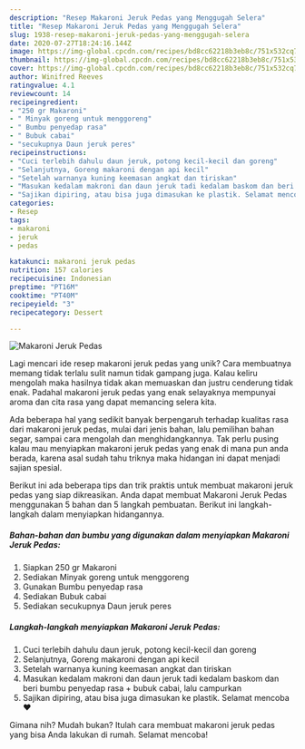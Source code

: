 ```yaml
---
description: "Resep Makaroni Jeruk Pedas yang Menggugah Selera"
title: "Resep Makaroni Jeruk Pedas yang Menggugah Selera"
slug: 1938-resep-makaroni-jeruk-pedas-yang-menggugah-selera
date: 2020-07-27T18:24:16.144Z
image: https://img-global.cpcdn.com/recipes/bd8cc62218b3eb8c/751x532cq70/makaroni-jeruk-pedas-foto-resep-utama.jpg
thumbnail: https://img-global.cpcdn.com/recipes/bd8cc62218b3eb8c/751x532cq70/makaroni-jeruk-pedas-foto-resep-utama.jpg
cover: https://img-global.cpcdn.com/recipes/bd8cc62218b3eb8c/751x532cq70/makaroni-jeruk-pedas-foto-resep-utama.jpg
author: Winifred Reeves
ratingvalue: 4.1
reviewcount: 14
recipeingredient:
- "250 gr Makaroni"
- " Minyak goreng untuk menggoreng"
- " Bumbu penyedap rasa"
- " Bubuk cabai"
- "secukupnya Daun jeruk peres"
recipeinstructions:
- "Cuci terlebih dahulu daun jeruk, potong kecil-kecil dan goreng"
- "Selanjutnya, Goreng makaroni dengan api kecil"
- "Setelah warnanya kuning keemasan angkat dan tiriskan"
- "Masukan kedalam makroni dan daun jeruk tadi kedalam baskom dan beri bumbu penyedap rasa + bubuk cabai, lalu campurkan"
- "Sajikan dipiring, atau bisa juga dimasukan ke plastik. Selamat mencoba ❤️"
categories:
- Resep
tags:
- makaroni
- jeruk
- pedas

katakunci: makaroni jeruk pedas 
nutrition: 157 calories
recipecuisine: Indonesian
preptime: "PT16M"
cooktime: "PT40M"
recipeyield: "3"
recipecategory: Dessert

---
```



![Makaroni Jeruk Pedas](https://img-global.cpcdn.com/recipes/bd8cc62218b3eb8c/751x532cq70/makaroni-jeruk-pedas-foto-resep-utama.jpg)

Lagi mencari ide resep makaroni jeruk pedas yang unik? Cara membuatnya memang tidak terlalu sulit namun tidak gampang juga. Kalau keliru mengolah maka hasilnya tidak akan memuaskan dan justru cenderung tidak enak. Padahal makaroni jeruk pedas yang enak selayaknya mempunyai aroma dan cita rasa yang dapat memancing selera kita.

Ada beberapa hal yang sedikit banyak berpengaruh terhadap kualitas rasa dari makaroni jeruk pedas, mulai dari jenis bahan, lalu pemilihan bahan segar, sampai cara mengolah dan menghidangkannya. Tak perlu pusing kalau mau menyiapkan makaroni jeruk pedas yang enak di mana pun anda berada, karena asal sudah tahu triknya maka hidangan ini dapat menjadi sajian spesial.




Berikut ini ada beberapa tips dan trik praktis untuk membuat makaroni jeruk pedas yang siap dikreasikan. Anda dapat membuat Makaroni Jeruk Pedas menggunakan 5 bahan dan 5 langkah pembuatan. Berikut ini langkah-langkah dalam menyiapkan hidangannya.

<!--inarticleads1-->

##### Bahan-bahan dan bumbu yang digunakan dalam menyiapkan Makaroni Jeruk Pedas:

1. Siapkan 250 gr Makaroni
1. Sediakan  Minyak goreng untuk menggoreng
1. Gunakan  Bumbu penyedap rasa
1. Sediakan  Bubuk cabai
1. Sediakan secukupnya Daun jeruk peres




<!--inarticleads2-->

##### Langkah-langkah menyiapkan Makaroni Jeruk Pedas:

1. Cuci terlebih dahulu daun jeruk, potong kecil-kecil dan goreng
1. Selanjutnya, Goreng makaroni dengan api kecil
1. Setelah warnanya kuning keemasan angkat dan tiriskan
1. Masukan kedalam makroni dan daun jeruk tadi kedalam baskom dan beri bumbu penyedap rasa + bubuk cabai, lalu campurkan
1. Sajikan dipiring, atau bisa juga dimasukan ke plastik. Selamat mencoba ❤️




Gimana nih? Mudah bukan? Itulah cara membuat makaroni jeruk pedas yang bisa Anda lakukan di rumah. Selamat mencoba!
